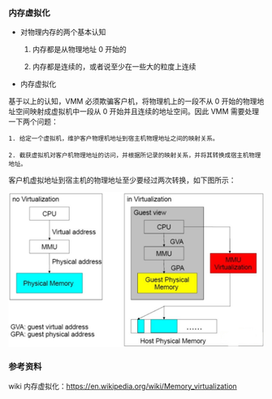 ### 内存虚拟化

- 对物理内存的两个基本认知

    1. 内存都是从物理地址 0 开始的

    2. 内存都是连续的，或者说至少在一些大的粒度上连续


- 内存虚拟化

基于以上的认知，VMM 必须欺骗客户机，将物理机上的一段不从 0 开始的物理地址空间映射成虚拟机中一段从 0 开始并且连续的地址空间。因此 VMM 需要处理一下两个问题：

    1. 给定一个虚拟机，维护客户物理机地址到宿主机物理地址之间的映射关系。

    2. 截获虚拟机对客户机物理地址的访问，并根据所记录的映射关系，并将其转换成宿主机物理地址。

客户机虚拟地址到宿主机的物理地址至少要经过两次转换，如下图所示：

![](/images/basis/virtual_memory.jpg)

### 参考资料

wiki 内存虚拟化：https://en.wikipedia.org/wiki/Memory_virtualization
